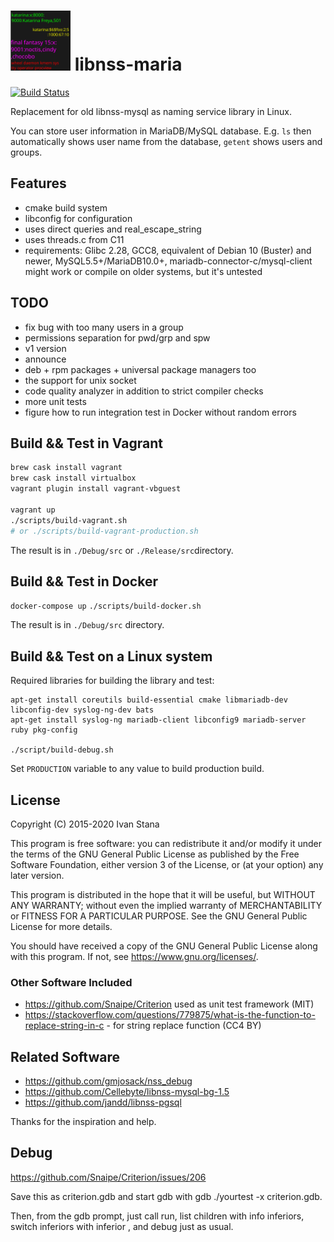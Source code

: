 <style type="text/css">
  img[alt="libnss-maria logo"] {
    height: 96px;
    width: 96px;
  }
</style>

# ![libnss-maria logo](./libnss-maria-logo.svg) libnss-maria

[![Build Status](https://travis-ci.org/istana/libnss-maria.svg?branch=master)](https://travis-ci.org/istana/libnss-maria)

Replacement for old libnss-mysql as naming service library in Linux.

You can store user information in MariaDB/MySQL database. E.g. `ls` then automatically shows user name from the database, `getent` shows users and groups.

## Features

- cmake build system
- libconfig for configuration
- uses direct queries and real_escape_string
- uses threads.c from C11
- requirements: Glibc 2.28, GCC8, equivalent of Debian 10 (Buster) and newer, MySQL5.5+/MariaDB10.0+, mariadb-connector-c/mysql-client
    might work or compile on older systems, but it's untested

## TODO

- fix bug with too many users in a group
- permissions separation for pwd/grp and spw
- v1 version
- announce
- deb + rpm packages + universal package managers too
- the support for unix socket
- code quality analyzer in addition to strict compiler checks
- more unit tests
- figure how to run integration test in Docker without random errors

## Build && Test in Vagrant

```bash
brew cask install vagrant
brew cask install virtualbox
vagrant plugin install vagrant-vbguest

vagrant up
./scripts/build-vagrant.sh
# or ./scripts/build-vagrant-production.sh
```

The result is in `./Debug/src` or `./Release/src`directory.

## Build && Test in Docker

`docker-compose up`
`./scripts/build-docker.sh`

The result is in `./Debug/src` directory.

## Build && Test on a Linux system

Required libraries for building the library and test:

```
apt-get install coreutils build-essential cmake libmariadb-dev libconfig-dev syslog-ng-dev bats
apt-get install syslog-ng mariadb-client libconfig9 mariadb-server ruby pkg-config

./script/build-debug.sh
```

Set `PRODUCTION` variable to any value to build production build.

## License

Copyright (C) 2015-2020  Ivan Stana

This program is free software: you can redistribute it and/or modify
it under the terms of the GNU General Public License as published by
the Free Software Foundation, either version 3 of the License, or
(at your option) any later version.

This program is distributed in the hope that it will be useful,
but WITHOUT ANY WARRANTY; without even the implied warranty of
MERCHANTABILITY or FITNESS FOR A PARTICULAR PURPOSE.  See the
GNU General Public License for more details.

You should have received a copy of the GNU General Public License
along with this program.  If not, see <https://www.gnu.org/licenses/>.

### Other Software Included

- https://github.com/Snaipe/Criterion used as unit test framework (MIT)
- https://stackoverflow.com/questions/779875/what-is-the-function-to-replace-string-in-c - for string replace function (CC4 BY)

## Related Software

- https://github.com/gmjosack/nss_debug
- https://github.com/Cellebyte/libnss-mysql-bg-1.5
- https://github.com/jandd/libnss-pgsql

Thanks for the inspiration and help.

## Debug

https://github.com/Snaipe/Criterion/issues/206

Save this as criterion.gdb and start gdb with gdb ./yourtest -x criterion.gdb.

Then, from the gdb prompt, just call run, list children with info inferiors, switch inferiors with inferior <n>, and debug just as usual.
